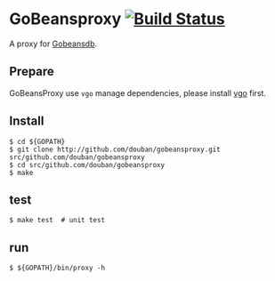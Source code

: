 # GoBeansproxy [![Build Status](https://travis-ci.org/douban/gobeansproxy.svg?branch=master)](https://travis-ci.org/douban/gobeansproxy)

A proxy for [Gobeansdb](https://github.com/douban/gobeansdb).

## Prepare

GoBeansProxy use `vgo` manage dependencies, please install [vgo](https://godoc.org/golang.org/x/vgo) first.

## Install

```
$ cd ${GOPATH}
$ git clone http://github.com/douban/gobeansproxy.git src/github.com/douban/gobeansproxy
$ cd src/github.com/douban/gobeansproxy
$ make
```

## test

```
$ make test  # unit test
```

## run

```
$ ${GOPATH}/bin/proxy -h
```

